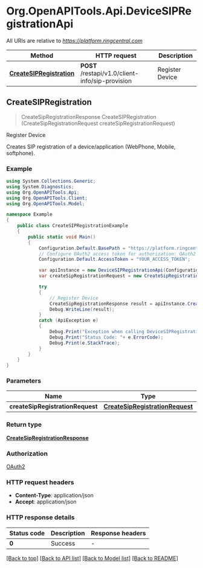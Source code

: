 # Org.OpenAPITools.Api.DeviceSIPRegistrationApi

All URIs are relative to *https://platform.ringcentral.com*

Method | HTTP request | Description
------------- | ------------- | -------------
[**CreateSIPRegistration**](DeviceSIPRegistrationApi.md#createsipregistration) | **POST** /restapi/v1.0/client-info/sip-provision | Register Device



## CreateSIPRegistration

> CreateSipRegistrationResponse CreateSIPRegistration (CreateSipRegistrationRequest createSipRegistrationRequest)

Register Device

Creates SIP registration of a device/application (WebPhone, Mobile, softphone).

### Example

```csharp
using System.Collections.Generic;
using System.Diagnostics;
using Org.OpenAPITools.Api;
using Org.OpenAPITools.Client;
using Org.OpenAPITools.Model;

namespace Example
{
    public class CreateSIPRegistrationExample
    {
        public static void Main()
        {
            Configuration.Default.BasePath = "https://platform.ringcentral.com";
            // Configure OAuth2 access token for authorization: OAuth2
            Configuration.Default.AccessToken = "YOUR_ACCESS_TOKEN";

            var apiInstance = new DeviceSIPRegistrationApi(Configuration.Default);
            var createSipRegistrationRequest = new CreateSipRegistrationRequest(); // CreateSipRegistrationRequest | JSON body

            try
            {
                // Register Device
                CreateSipRegistrationResponse result = apiInstance.CreateSIPRegistration(createSipRegistrationRequest);
                Debug.WriteLine(result);
            }
            catch (ApiException e)
            {
                Debug.Print("Exception when calling DeviceSIPRegistrationApi.CreateSIPRegistration: " + e.Message );
                Debug.Print("Status Code: "+ e.ErrorCode);
                Debug.Print(e.StackTrace);
            }
        }
    }
}
```

### Parameters


Name | Type | Description  | Notes
------------- | ------------- | ------------- | -------------
 **createSipRegistrationRequest** | [**CreateSipRegistrationRequest**](CreateSipRegistrationRequest.md)| JSON body | 

### Return type

[**CreateSipRegistrationResponse**](CreateSipRegistrationResponse.md)

### Authorization

[OAuth2](../README.md#OAuth2)

### HTTP request headers

- **Content-Type**: application/json
- **Accept**: application/json


### HTTP response details
| Status code | Description | Response headers |
|-------------|-------------|------------------|
| **0** | Success |  -  |

[[Back to top]](#)
[[Back to API list]](../README.md#documentation-for-api-endpoints)
[[Back to Model list]](../README.md#documentation-for-models)
[[Back to README]](../README.md)

